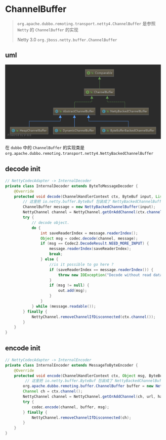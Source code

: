 # ChannelBuffer

> `org.apache.dubbo.remoting.transport.netty4.ChannelBuffer` 是参照 `Netty` 的 `ChannelBuffer` 的实现
>
> Netty 3.0 `org.jboss.netty.buffer.ChannelBuffer`

## uml

![ChannelBuffer](images/dubbo-ChannelBuffer.png)

在 `dubbo` 中的 `ChannelBuffer` 的实现类是 `org.apache.dubbo.remoting.transport.netty4.NettyBackedChannelBuffer`

## decode init

```java
// NettyCodecAdapter -> InternalDecoder
private class InternalDecoder extends ByteToMessageDecoder {
    @Override
    protected void decode(ChannelHandlerContext ctx, ByteBuf input, List<Object> out) throws Exception {
        // 这里把 io.netty.buffer.ByteBuf 包装成了 NettyBackedChannelBuffer
        ChannelBuffer message = new NettyBackedChannelBuffer(input);
        NettyChannel channel = NettyChannel.getOrAddChannel(ctx.channel(), url, handler);
        try {
            // decode object.
            do {
                int saveReaderIndex = message.readerIndex();
                Object msg = codec.decode(channel, message);
                if (msg == Codec2.DecodeResult.NEED_MORE_INPUT) {
                    message.readerIndex(saveReaderIndex);
                    break;
                } else {
                    //is it possible to go here ?
                    if (saveReaderIndex == message.readerIndex()) {
                        throw new IOException("Decode without read data.");
                    }
                    if (msg != null) {
                        out.add(msg);
                    }
                }
            } while (message.readable());
        } finally {
            NettyChannel.removeChannelIfDisconnected(ctx.channel());
        }
    }
}
```

## encode init

```java
// NettyCodecAdapter -> InternalEncoder
private class InternalEncoder extends MessageToByteEncoder {
    @Override
    protected void encode(ChannelHandlerContext ctx, Object msg, ByteBuf out) throws Exception {
         // 这里把 io.netty.buffer.ByteBuf 包装成了 NettyBackedChannelBuffer
        org.apache.dubbo.remoting.buffer.ChannelBuffer buffer = new NettyBackedChannelBuffer(out);
        Channel ch = ctx.channel();
        NettyChannel channel = NettyChannel.getOrAddChannel(ch, url, handler);
        try {
            codec.encode(channel, buffer, msg);
        } finally {
            NettyChannel.removeChannelIfDisconnected(ch);
        }
    }
}
```
